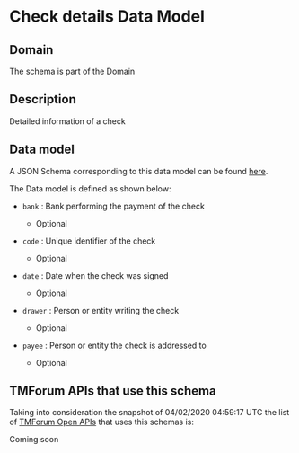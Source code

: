 # Check details Data Model

## Domain

The  schema is part of the  Domain

## Description

Detailed information of a check

## Data model

A JSON Schema corresponding to this data model can be found
[here](https://github.com/tmforum-rand/schemas/blob/candidates/Customer/CheckDetails.schema.json).

The Data model is defined as shown below:

- `bank` : Bank performing the payment of the check

  - Optional


- `code` : Unique identifier of the check

  - Optional


- `date` : Date when the check was signed

  - Optional


- `drawer` : Person or entity writing the check

  - Optional


- `payee` : Person or entity the check is addressed to

  - Optional






## TMForum APIs that use this schema

Taking into consideration the snapshot of 04/02/2020 04:59:17 UTC the list of [TMForum Open APIs](https://www.tmforum.org/open-apis/) that uses this schemas is:

Coming soon